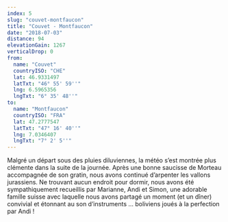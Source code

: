 ```yaml
---
index: 5
slug: "couvet-montfaucon"
title: "Couvet - Montfaucon"
date: "2018-07-03"
distance: 94
elevationGain: 1267
verticalDrop: 0
from:
  name: "Couvet"
  countryISO: "CHE"
  lat: 46.9331497
  latTxt: "46° 55' 59''"
  lng: 6.5965356
  lngTxt: "6° 35' 48''"
to:
  name: "Montfaucon"
  countryISO: "FRA"
  lat: 47.2777547
  latTxt: "47° 16' 40''"
  lng: 7.0346407
  lngTxt: "7° 2' 5''"
---
```


Malgré un départ sous des pluies diluviennes, la météo s’est montrée plus clémente dans la suite de la journée. Après une bonne saucisse de Morteau accompagnée de son gratin, nous avons continué d’arpenter les vallons jurassiens. Ne trouvant aucun endroit pour dormir, nous avons été sympathiquement recueillis par Marianne, Andi et Simon, une adorable famille suisse avec laquelle nous avons partagé un moment (et un dîner) convivial et étonnant au son d’instruments ... boliviens joués à la perfection par Andi !
